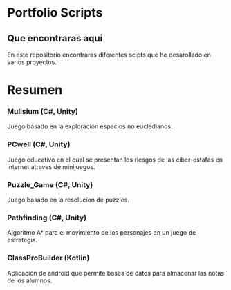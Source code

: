 # Portfolio Scripts
## Que encontraras aqui

En este repositorio encontraras diferentes scipts que he desarollado en varios proyectos.

# Resumen

###   Mulisium (C#, Unity)
Juego basado en la exploración espacios no eucledianos.

###   PCwell (C#, Unity)
Juego educativo en el cual se presentan los riesgos de las ciber-estafas en internet atraves de minijuegos.

###   Puzzle_Game (C#, Unity)
Juego basado en la resolucion de puzzles.

###   Pathfinding (C#, Unity)
Algoritmo A* para el movimiento de los personajes en un juego de estrategia.

###   ClassProBuilder (Kotlin)
Aplicación de android que permite bases de datos para almacenar las notas de los alumnos.
